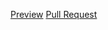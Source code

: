 [Preview](https://irreligious86.github.io/mate-init-repo/)   [Pull Request](https://github.com/irreligious86/mate-init-repo/pull/1/files)
